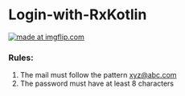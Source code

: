 # Login-with-RxKotlin

<a href="https://imgflip.com/gif/25iqhy"><img src="https://i.imgflip.com/25iqhy.gif" title="made at imgflip.com"/></a>

### Rules:
1. The mail must follow the pattern xyz@abc.com 
2. The password must have at least 8 characters

